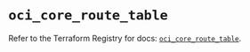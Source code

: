 # `oci_core_route_table`

Refer to the Terraform Registry for docs: [`oci_core_route_table`](https://registry.terraform.io/providers/oracle/oci/7.19.0/docs/resources/core_route_table).
